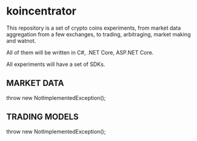 # koincentrator

This repository is a set of crypto coins experiments, from market data aggregation from a few exchanges, to trading, arbitraging, market making and watnot.

All of them will be written in C#, .NET Core, ASP.NET Core.

All experiments will have a set of SDKs.


## MARKET DATA
throw new NotImplementedException();

## TRADING MODELS
throw new NotImplementedException();

